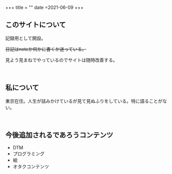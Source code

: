 +++
title = ""
date =2021-06-09
+++

## このサイトについて
記録用として開設。

~~日記はnoteか何かに書くか迷っている。~~

見よう見まねでやっているのでサイトは随時改善する。

<br>

## 私について
東京在住。人生が詰みかけているが見て見ぬふりをしている。特に語ることがない。

<br>

## 今後追加されるであろうコンテンツ
* DTM
* プログラミング
* 絵
* オタクコンテンツ

<!-- more -->